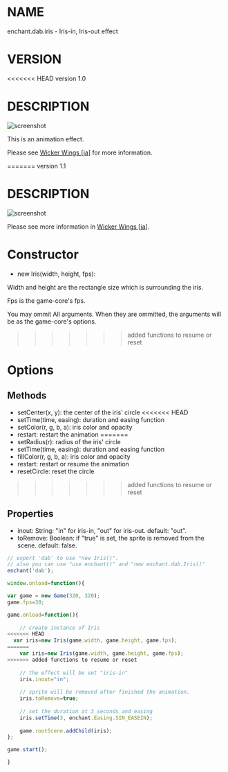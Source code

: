 # NAME

enchant.dab.iris - Iris-in, Iris-out effect

# VERSION

<<<<<<< HEAD
version 1.0

# DESCRIPTION

![screenshot](http://home.wi-wi.jp/software/js_iris.enchant/images/iris-out.gif)

This is an animation effect.

Please see [Wicker Wings \[ja\]](http://home.wi-wi.jp/software/js_iris.enchant/) for more information.

=======
version 1.1

# DESCRIPTION

![screenshot](http:///home.wi-wi.jp/software/js_iris.enchant/images/iris-out.gif)

Please see more information in [Wicker Wings \[ja\]](http://home.wi-wi.jp/software/js_iris.enchant/).

# Constructor

 - new Iris(width, height, fps):
 
 Width and height are the rectangle size which is surrounding the iris.
 
 Fps is the game-core's fps.
 
 You may ommit All arguments. When they are ommitted, the arguments will be as the game-core's options.
 
>>>>>>> added functions to resume or reset
# Options

## Methods

- setCenter(x, y): the center of the iris' circle
<<<<<<< HEAD
- setTime(time, easing): duration and easing function
- setColor(r, g, b, a): iris color and opacity
- restart: restart the animation
=======
- setRadius(r): radius of the iris' circle
- setTime(time, easing): duration and easing function
- fillColor(r, g, b, a): iris color and opacity
- restart: restart or resume the animation
- resetCircle: reset the circle
>>>>>>> added functions to resume or reset

## Properties

- inout: String: "in" for iris-in, "out" for iris-out. default: "out".
- toRemove: Boolean: if "true" is set, the sprite is removed from the scene. default: false.

```javascript
// export 'dab' to use "new Iris()".
// also you can use "use enchant()" and "new enchant.dab.Iris()"
enchant('dab');

window.onload=function(){

var game = new Game(320, 320);
game.fps=30;

game.onload=function(){
    
    // create instance of Iris
<<<<<<< HEAD
  var iris=new Iris(game.width, game.height, game.fps);
=======
	var iris=new Iris(game.width, game.height, game.fps);
>>>>>>> added functions to resume or reset
	
    // the effect will be set "iris-in"
	iris.inout="in";
	
	// sprite will be removed after finished the animation.
	iris.toRemove=true;
	
	// set the duration at 3 seconds and easing
	iris.setTime(3, enchant.Easing.SIN_EASEIN);
	
    game.rootScene.addChild(iris);
};

game.start();

}

```
